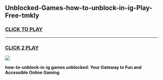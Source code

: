 
## Unblocked-Games-how-to-unblock-in-ig-Play-Free-tmkly
<h3>
<a href="https://premium76.site?title=how-to-unblock-in-ig&ref=23A">CLICK TO PLAY</a></h3>
<hr>

<h3>
<a href="https://premium76.site?title=how-to-unblock-in-ig&ref=23A">CLICK 2 PLAY</a>
  
</h3>

<a href="https://premium76.site?title=how-to-unblock-in-ig&ref=23A"><img src="https://clearcache.store/games.png"></a>


**how-to-unblock-in-ig games unblocked: Your Gateway to Fun and Accessible Online Gaming**
